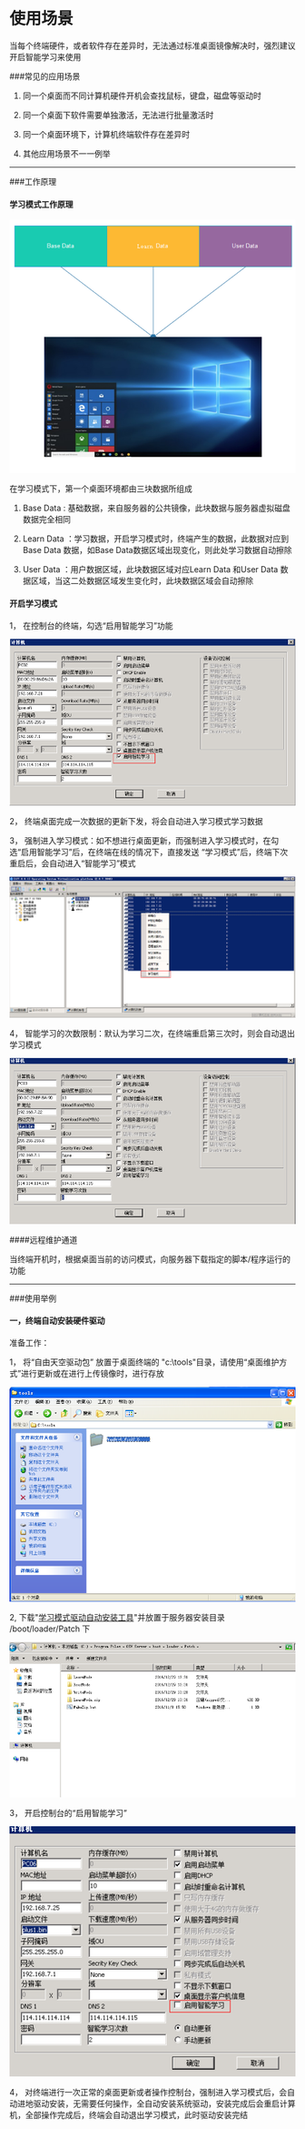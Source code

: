 # 使用场景
   
   当每个终端硬件，或者软件存在差异时，无法通过标准桌面镜像解决时，强烈建议开启智能学习来使用

###常见的应用场景
1. 同一个桌面而不同计算机硬件开机会查找鼠标，键盘，磁盘等驱动时

2. 同一个桌面下软件需要单独激活，无法进行批量激活时

3. 同一个桌面环境下，计算机终端软件存在差异时

4. 其他应用场景不一一例举

------
###工作原理

#### 学习模式工作原理

![](/assets/x1.png)


在学习模式下，第一个桌面环境都由三块数据所组成

1. Base Data :  基础数据，来自服务器的公共镜像，此块数据与服务器虚拟磁盘数据完全相同

2. Learn Data ：学习数据，开启学习模式时，终端产生的数据，此数据对应到Base Data 数据，如Base Data数据区域出现变化，则此处学习数据自动擦除

3. User Data ：用户数据区域，此块数据区域对应Learn Data 和User Data 数据区域，当这二处数据区域发生变化时，此块数据区域会自动擦除


#### 开启学习模式

1， 在控制台的终端，勾选“启用智能学习”功能

![](/assets/x2.png)


2， 终端桌面完成一次数据的更新下发，将会自动进入学习模式学习数据

3， 强制进入学习模式：如不想进行桌面更新，而强制进入学习模式时，在勾选“启用智能学习”后，在终端在线的情况下，直接发送 “学习模式”后，终端下次重启后，会自动进入“智能学习”模式

![](/assets/x3.png)


4， 智能学习的次数限制：默认为学习二次，在终端重启第三次时，则会自动退出学习模式

![](/assets/x4.png)



####远程维护通道

当终端开机时，根据桌面当前的访问模式，向服务器下载指定的脚本/程序运行的功能


---

###使用举例

#### 一，终端自动安装硬件驱动

准备工作：


1， 将“自由天空驱动包” 放置于桌面终端的 "c:\tools"目录，请使用“桌面维护方式”进行更新或在进行上传镜像时，进行存放

![](/assets/x5.png)


2,  下载"[学习模式驱动自动安装工具](http://vpn.os-v.com:82/%E8%BF%9C%E7%A8%8B%E7%BB%B4%E6%8A%A4%E6%A0%B7%E4%BE%8B%E4%B8%8B%E8%BD%BD/%E5%AD%A6%E4%B9%A0%E6%A8%A1%E5%BC%8F%E4%B8%8B%E9%A9%B1%E5%8A%A8%E8%87%AA%E5%8A%A8%E5%AE%89%E8%A3%85/LearnMode.zip)"并放置于服务器安装目录 /boot/loader/Patch 下

![](/assets/x6.png)

3， 开启控制台的“启用智能学习”

![](/assets/x7.png)


4， 对终端进行一次正常的桌面更新或者操作控制台，强制进入学习模式后，会自动进地驱动安装，无需要任何操作，全自动安装系统驱动，安装完成后会重启计算机，全部操作完成后，终端会自动退出学习模式，此时驱动安装完结


